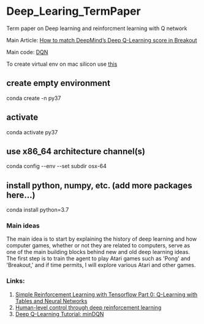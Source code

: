 # Deep_Learing_TermPaper
 Term paper on Deep learning and reinforcment learning with Q network

Main Article: [How to match DeepMind’s Deep Q-Learning score in Breakout](https://towardsdatascience.com/tutorial-double-deep-q-learning-with-dueling-network-architectures-4c1b3fb7f756)

Main code: [DQN](https://github.com/fg91/Deep-Q-Learning)

To create virtual env on mac silicon use [this](https://github.com/conda/conda/issues/12206) 

## create empty environment

conda create -n py37

## activate

conda activate py37

## use x86_64 architecture channel(s)

conda config --env --set subdir osx-64

## install python, numpy, etc. (add more packages here...)

conda install python=3.7

### Main ideas
The main idea is to start by explaining the history of deep learning and how computer games, whether or not they are related to computers, serve as one of the main building blocks behind new and old deep learning ideas. The first step is to train the agent to play Atari games such as 'Pong' and 'Breakout,' and if time permits, I will explore various Atari and other games.

### Links:
1. [Simple Reinforcement Learning with Tensorflow Part 0: Q-Learning with Tables and Neural Networks](https://medium.com/emergent-future/simple-reinforcement-learning-with-tensorflow-part-0-q-learning-with-tables-and-neural-networks-d195264329d0)
2. [Human-level control through deep reinforcement learning](https://storage.googleapis.com/deepmind-media/dqn/DQNNaturePaper.pdf)
3. [Deep Q-Learning Tutorial: minDQN](https://towardsdatascience.com/deep-q-learning-tutorial-mindqn-2a4c855abffc)

